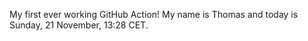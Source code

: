 My first ever working GitHub Action!
My name is Thomas and today is Sunday, 21 November, 13:28 CET. 
